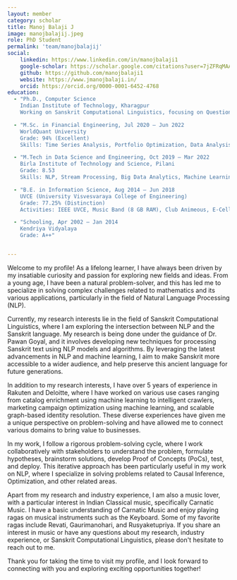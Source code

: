 ```yaml
---
layout: member
category: scholar
title: Manoj Balaji J
image: manojbalajij.jpeg
role: PhD Student
permalink: 'team/manojbalajij'
social:
    linkedin: https://www.linkedin.com/in/manojbalaji1 
    google-scholar: https://scholar.google.com/citations?user=7jZFRqMAAAAJ&hl
    github: https://github.com/manojbalaji1
    website: https://www.jmanojbalaji.in/
    orcid: https://orcid.org/0000-0001-6452-4768
education:
  - "Ph.D., Computer Science  
    Indian Institute of Technology, Kharagpur  
    Working on Sanskrit Computational Linguistics, focusing on Question Answering, Cross-lingual Summarisation, and Information Retrieval"

  - "M.Sc. in Financial Engineering, Jul 2020 – Jun 2022  
    WorldQuant University  
    Grade: 94% (Excellent)  
    Skills: Time Series Analysis, Portfolio Optimization, Data Analysis"

  - "M.Tech in Data Science and Engineering, Oct 2019 – Mar 2022  
    Birla Institute of Technology and Science, Pilani  
    Grade: 8.53  
    Skills: NLP, Stream Processing, Big Data Analytics, Machine Learning, Deep Learning"

  - "B.E. in Information Science, Aug 2014 – Jun 2018  
    UVCE (University Visvesvaraya College of Engineering)  
    Grade: 77.25% (Distinction)  
    Activities: IEEE UVCE, Music Band (8 GB RAM), Club Animeous, E-Cell"

  - "Schooling, Apr 2002 – Jan 2014  
    Kendriya Vidyalaya  
    Grade: A++"


---
```


Welcome to my profile! As a lifelong learner, I have always been driven by my insatiable curiosity and passion for exploring new fields and ideas. From a young age, I have been a natural problem-solver, and this has led me to specialize in solving complex challenges related to mathematics and its various applications, particularly in the field of Natural Language Processing (NLP).

Currently, my research interests lie in the field of Sanskrit Computational Linguistics, where I am exploring the intersection between NLP and the Sanskrit language. My research is being done under the guidance of Dr. Pawan Goyal, and it involves developing new techniques for processing Sanskrit text using NLP models and algorithms. By leveraging the latest advancements in NLP and machine learning, I aim to make Sanskrit more accessible to a wider audience, and help preserve this ancient language for future generations.

In addition to my research interests, I have over 5 years of experience in Rakuten and Deloitte, where I have worked on various use cases ranging from catalog enrichment using machine learning to intelligent crawlers, marketing campaign optimization using machine learning, and scalable graph-based identity resolution. These diverse experiences have given me a unique perspective on problem-solving and have allowed me to connect various domains to bring value to businesses.

In my work, I follow a rigorous problem-solving cycle, where I work collaboratively with stakeholders to understand the problem, formulate hypotheses, brainstorm solutions, develop Proof of Concepts (PoCs), test, and deploy. This iterative approach has been particularly useful in my work on NLP, where I specialize in solving problems related to Causal Inference, Optimization, and other related areas.

Apart from my research and industry experience, I am also a music lover, with a particular interest in Indian Classical music, specifically Carnatic Music. I have a basic understanding of Carnatic Music and enjoy playing ragas on musical instruments such as the Keyboard. Some of my favorite ragas include Revati, Gaurimanohari, and Rusyaketupriya. If you share an interest in music or have any questions about my research, industry experience, or Sanskrit Computational Linguistics, please don't hesitate to reach out to me.

Thank you for taking the time to visit my profile, and I look forward to connecting with you and exploring exciting opportunities together!